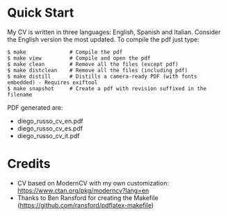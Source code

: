 # Quick Start

My CV is written in three languages: English, Spanish and Italian. Consider the English version the most updated.
To compile the pdf just type:

    $ make              # Compile the pdf
    $ make view         # Compile and open the pdf
    $ make clean        # Remove all the files (except pdf)
    $ make distclean    # Remove all the files (including pdf)
    $ make distill      # Distills a camera-ready PDF (with fonts embedded) - Requires exiftool
    $ make snapshot     # Create a pdf with revision suffixed in the filename

PDF generated are:

 * diego\_russo\_cv\_en.pdf
 * diego\_russo\_cv\_es.pdf
 * diego\_russo\_cv\_it.pdf

# Credits
 * CV based on ModernCV with my own customization: https://www.ctan.org/pkg/moderncv?lang=en
 * Thanks to Ben Ransford for creating the Makefile (https://github.com/ransford/pdflatex-makefile)
